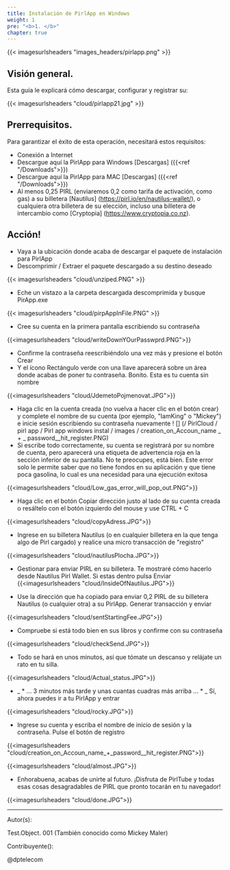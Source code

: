 ```yaml
---
title: Instalación de PirlApp en Windows 
weight: 1
pre: "<b>1. </b>"
chapter: true
---
```


{{< imagesurlsheaders "images_headers/pirlapp.png" >}}

## Visión general.

Esta guía le explicará cómo descargar, configurar y registrar su:

{{< imagesurlsheaders "cloud/pirlapp21.jpg" >}}

## Prerrequisitos.

Para garantizar el éxito de esta operación, necesitará estos requisitos:

* Conexión a Internet
* Descargue aquí la PirlApp para Windows [Descargas] ({{<ref "/Downloads">}})
* Descargue aquí la PirlApp para MAC [Descargas] ({{<ref "/Downloads">}})
* Al menos 0,25 PIRL (enviaremos 0,2 como tarifa de activación, como gas) a su billetera [Nautilus] (https://pirl.io/en/nautilus-wallet/), o cualquiera otra billetera de su elección, incluso una billetera de intercambio como [Cryptopia] (https://www.cryptopia.co.nz).

## Acción!

* Vaya a la ubicación donde acaba de descargar el paquete de instalación para PirlApp
* Descomprimir / Extraer el paquete descargado a su destino deseado

{{< imagesurlsheaders "cloud/unziped.PNG"  >}}

* Eche un vistazo a la carpeta descargada descomprimida y busque PirApp.exe

{{< imagesurlsheaders "cloud/pirpAppInFile.PNG"  >}}

* Cree su cuenta en la primera pantalla escribiendo su contraseña

{{<imagesurlsheaders "cloud/writeDownYOurPasswprd.PNG">}}

* Confirme la contraseña reescribiéndolo una vez más y presione el botón Crear
* Y el ícono Rectángulo verde con una llave aparecerá sobre un área donde acabas de poner tu contraseña. Bonito. Esta es tu cuenta sin nombre

{{<imagesurlsheaders "cloud/JdemetoPojmenovat.JPG">}}

* Haga clic en la cuenta creada (no vuelva a hacer clic en el botón crear) y complete el nombre de su cuenta (por ejemplo, "IamKing" o "Mickey") e inicie sesión escribiendo su contraseña nuevamente
! [] (/ PirlCloud / pirl app / Pirl app windows instal / images / creation_on_Accoun_name _ + _ password__hit_register.PNG)
* Si escribe todo correctamente, su cuenta se registrará por su nombre de cuenta, pero aparecerá una etiqueta de advertencia roja en la sección inferior de su pantalla. No te preocupes, está bien. Este error solo le permite saber que no tiene fondos en su aplicación y que tiene poca gasolina, lo cual es una necesidad para una ejecución exitosa

{{<imagesurlsheaders "cloud/Low_gas_error_will_pop_out.PNG">}}

* Haga clic en el botón Copiar dirección justo al lado de su cuenta creada o resáltelo con el botón izquierdo del mouse y use CTRL + C

{{<imagesurlsheaders "cloud/copyAdress.JPG">}}

* Ingrese en su billetera Nautilus (o en cualquier billetera en la que tenga algo de Pirl cargado) y realice una micro transacción de "registro"

{{<imagesurlsheaders "cloud/nautilusPlocha.JPG">}}

* Gestionar para enviar PIRL en su billetera. Te mostraré cómo hacerlo desde Nautilus Pirl Wallet. Si estas dentro pulsa Enviar
{{<imagesurlsheaders "cloud/InsideOfNautilus.JPG">}}

* Use la dirección que ha copiado para enviar 0,2 PIRL de su billetera Nautilus (o cualquier otra) a su PirlApp. Generar transacción y enviar

{{<imagesurlsheaders "cloud/sentStartingFee.JPG">}}

* Compruebe si está todo bien en sus libros y confirme con su contraseña

{{<imagesurlsheaders "cloud/checkSend.JPG">}}

* Todo se hará en unos minutos, así que tómate un descanso y relájate un rato en tu silla.

{{<imagesurlsheaders "cloud/Actual_status.JPG">}}

* _ * ... 3 minutos más tarde y unas cuantas cuadras más arriba ... * _ Sí, ahora puedes ir a tu PirlApp y entrar

{{<imagesurlsheaders "cloud/rocky.JPG">}}

* Ingrese su cuenta y escriba el nombre de inicio de sesión y la contraseña. Pulse el botón de registro

{{<imagesurlsheaders "cloud/creation_on_Accoun_name_+_password__hit_register.PNG">}}

{{<imagesurlsheaders "cloud/almost.JPG">}}

* Enhorabuena, acabas de unirte al futuro. ¡Disfruta de PirlTube y todas esas cosas desagradables de PIRL que pronto tocarán en tu navegador!

{{<imagesurlsheaders "cloud/done.JPG">}}

---

Autor(s):

Test.Object. 001 (También conocido como Mickey Maler)

Contribuyente():

@dptelecom
